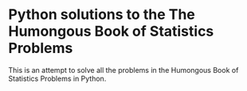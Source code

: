 # Python solutions to the The Humongous Book of Statistics Problems

This is an attempt to solve all the problems in the Humongous Book of Statistics Problems in Python.